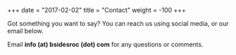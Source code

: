 +++
date = "2017-02-02"
title = "Contact"
weight = -100
+++

Got something you want to say? You can reach us using social media, or our email below.

Email **info (at) bsidesroc (dot) com** for any questions or comments.

